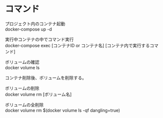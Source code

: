 # コマンド

プロジェクト内のコンテナ起動  
docker-compose up -d  

実行中コンテナの中でコマンド実行  
docker-compose exec [コンテナID or コンテナ名] [コンテナ内で実行するコマンド]

ボリュームの確認  
docker volume ls    

コンテナ削除後、ボリュームを削除する。  

ボリュームの削除  
docker volume rm [ボリューム名]

ボリュームの全削除  
docker volume rm $(docker volume ls -qf dangling=true)
